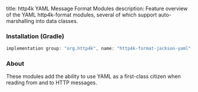 title: http4k YAML Message Format Modules
description: Feature overview of the YAML http4k-format modules, several of which support auto-marshalling into data classes.

### Installation (Gradle)

```groovy
implementation group: "org.http4k", name: "http4k-format-jackson-yaml", version: "4.16.2.0"
```

### About
These modules add the ability to use YAML as a first-class citizen when reading from and to HTTP messages. 

[http4k]: https://http4k.org
